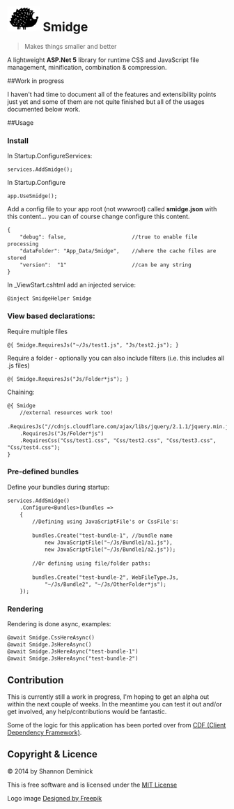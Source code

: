 ![Smidge](assets/logo2.png?raw=true) Smidge
======

> Makes things smaller and better

A lightweight **ASP.Net 5** library for runtime CSS and JavaScript file management, minification, combination & compression. 

##Work in progress

I haven't had time to document all of the features and extensibility points just yet and some of them are not quite finished but all of the usages documented below work.

##Usage

### Install

In Startup.ConfigureServices:

    services.AddSmidge();
    
In Startup.Configure

    app.UseSmidge();

Add a config file to your app root (not wwwroot) called **smidge.json** with this content... you can of course change configure this content.

    {
        "debug": false,                     //true to enable file processing
        "dataFolder": "App_Data/Smidge",    //where the cache files are stored
        "version":  "1"                     //can be any string
    }

In _ViewStart.cshtml add an injected service:

    @inject SmidgeHelper Smidge

### View based declarations:

Require multiple files

    @{ Smidge.RequiresJs("~/Js/test1.js", "Js/test2.js"); }

Require a folder - optionally you can also include filters (i.e. this includes all .js files)

    @{ Smidge.RequiresJs("Js/Folder*js"); }

Chaining:

    @{ Smidge
        //external resources work too!
        .RequiresJs("//cdnjs.cloudflare.com/ajax/libs/jquery/2.1.1/jquery.min.js")
        .RequiresJs("Js/Folder*js")
        .RequiresCss("Css/test1.css", "Css/test2.css", "Css/test3.css", "Css/test4.css");  
    }

### Pre-defined bundles

Define your bundles during startup:

    services.AddSmidge()
        .Configure<Bundles>(bundles =>
        {
            //Defining using JavaScriptFile's or CssFile's:

            bundles.Create("test-bundle-1", //bundle name
                new JavaScriptFile("~/Js/Bundle1/a1.js"),
                new JavaScriptFile("~/Js/Bundle1/a2.js"));

            //Or defining using file/folder paths:

            bundles.Create("test-bundle-2", WebFileType.Js, 
                "~/Js/Bundle2", "~/Js/OtherFolder*js");
        });

### Rendering

Rendering is done async, examples:

    @await Smidge.CssHereAsync()
    @await Smidge.JsHereAsync()
    @await Smidge.JsHereAsync("test-bundle-1")
    @await Smidge.JsHereAsync("test-bundle-2")

## Contribution

This is currently still a work in progress, I'm hoping to get an alpha out within the next couple of weeks. In the meantime you can test it out and/or get involved, any help/contributions would be fantastic.

Some of the logic for this application has been ported over from [CDF (Client Dependency Framework)](https://github.com/Shazwazza/ClientDependency).

## Copyright & Licence

&copy; 2014 by Shannon Deminick

This is free software and is licensed under the [MIT License](http://opensource.org/licenses/MIT)

Logo image <a href="http://www.freepik.com">Designed by Freepik</a>
